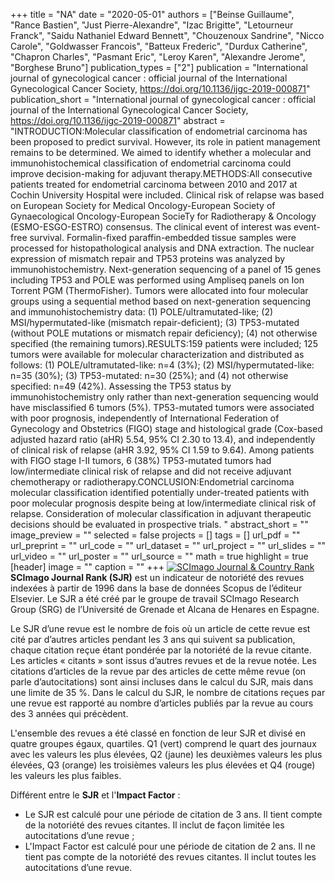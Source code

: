 +++
title = "NA"
date = "2020-05-01"
authors = ["Beinse Guillaume", "Rance Bastien", "Just Pierre-Alexandre", "Izac Brigitte", "Letourneur Franck", "Saidu Nathaniel Edward Bennett", "Chouzenoux Sandrine", "Nicco Carole", "Goldwasser Francois", "Batteux Frederic", "Durdux Catherine", "Chapron Charles", "Pasmant Eric", "Leroy Karen", "Alexandre Jerome", "Borghese Bruno"]
publication_types = ["2"]
publication = "International journal of gynecological cancer : official journal of the International Gynecological Cancer Society, https://doi.org/10.1136/ijgc-2019-000871"
publication_short = "International journal of gynecological cancer : official journal of the International Gynecological Cancer Society, https://doi.org/10.1136/ijgc-2019-000871"
abstract = "INTRODUCTION:Molecular classification of endometrial carcinoma has been proposed to predict survival. However, its role in patient management remains to be determined. We aimed to identify whether a molecular and immunohistochemical classification of endometrial carcinoma could improve decision-making for adjuvant therapy.METHODS:All consecutive patients treated for endometrial carcinoma between 2010 and 2017 at Cochin University Hospital were included. Clinical risk of relapse was based on European Society for Medical Oncology-European Society of Gynaecological Oncology-European SocieTy for Radiotherapy &amp; Oncology (ESMO-ESGO-ESTRO) consensus. The clinical event of interest was event-free survival. Formalin-fixed paraffin-embedded tissue samples were processed for histopathological analysis and DNA extraction. The nuclear expression of mismatch repair and TP53 proteins was analyzed by immunohistochemistry. Next-generation sequencing of a panel of 15 genes including TP53 and POLE was performed using Ampliseq panels on Ion Torrent PGM (ThermoFisher). Tumors were allocated into four molecular groups using a sequential method based on next-generation sequencing and immunohistochemistry data: (1) POLE/ultramutated-like; (2) MSI/hypermutated-like (mismatch repair-deficient); (3) TP53-mutated (without POLE mutations or mismatch repair deficiency); (4) not otherwise specified (the remaining tumors).RESULTS:159 patients were included; 125 tumors were available for molecular characterization and distributed as follows: (1) POLE/ultramutated-like: n=4 (3%); (2) MSI/hypermutated-like: n=35 (30%); (3) TP53-mutated: n=30 (25%); and (4) not otherwise specified: n=49 (42%). Assessing the TP53 status by immunohistochemistry only rather than next-generation sequencing would have misclassified 6 tumors (5%). TP53-mutated tumors were associated with poor prognosis, independently of International Federation of Gynecology and Obstetrics (FIGO) stage and histological grade (Cox-based adjusted hazard ratio (aHR) 5.54, 95% CI 2.30 to 13.4), and independently of clinical risk of relapse (aHR 3.92, 95% CI 1.59 to 9.64). Among patients with FIGO stage I-II tumors, 6 (38%) TP53-mutated tumors had low/intermediate clinical risk of relapse and did not receive adjuvant chemotherapy or radiotherapy.CONCLUSION:Endometrial carcinoma molecular classification identified potentially under-treated patients with poor molecular prognosis despite being at low/intermediate clinical risk of relapse. Consideration of molecular classification in adjuvant therapeutic decisions should be evaluated in prospective trials. "
abstract_short = ""
image_preview = ""
selected = false
projects = []
tags = []
url_pdf = ""
url_preprint = ""
url_code = ""
url_dataset = ""
url_project = ""
url_slides = ""
url_video = ""
url_poster = ""
url_source = ""
math = true
highlight = true
[header]
image = ""
caption = ""
+++
<a href="https://www.scimagojr.com/journalsearch.php?q=27518&amp;tip=sid&amp;exact=no" title="SCImago Journal &amp; Country Rank"><img border="0" src="https://www.scimagojr.com/journal_img.php?id=27518" alt="SCImago Journal &amp; Country Rank"  /></a>
**SCImago Journal Rank (SJR)** est un indicateur de notoriété des revues indexées à partir de 1996 dans la base de données Scopus de l’éditeur Elsevier. Le SJR a été créé par le groupe de travail SCImago Research Group (SRG) de l’Université de Grenade et Alcana de Henares en Espagne.  
  
Le SJR d’une revue est le nombre de fois où un article de cette revue est cité par d’autres articles pendant les 3 ans qui suivent sa publication, chaque citation reçue étant pondérée par la notoriété de la revue citante. Les articles « citants » sont issus d’autres revues et de la revue notée. Les citations d’articles de la revue par des articles de cette même revue (on parle d’autocitations) sont ainsi incluses dans le calcul du SJR, mais dans une limite de 35 %. Dans le calcul du SJR, le nombre de citations reçues par une revue est rapporté au nombre d’articles publiés par la revue au cours des 3 années qui précèdent.  
  
L'ensemble des revues a été classé en fonction de leur SJR et divisé en quatre groupes égaux, quartiles. Q1 (vert) comprend le quart des journaux avec les valeurs les plus élevées, Q2 (jaune) les deuxièmes valeurs les plus élevées, Q3 (orange) les troisièmes valeurs les plus élevées et Q4 (rouge) les valeurs les plus faibles.  
  
Différent entre le **SJR** et l'**Impact Factor** :  
- Le SJR est calculé pour une période de citation de 3 ans. Il tient compte de la notoriété des revues citantes. Il inclut de façon limitée les autocitations d’une revue ;  
- L'Impact Factor est calculé pour une période de citation de 2 ans. Il ne tient pas compte de la notoriété des revues citantes. Il inclut toutes les autocitations d’une revue.
